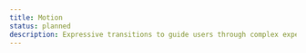 ```yaml
---
title: Motion
status: planned
description: Expressive transitions to guide users through complex experiences.
---
```

